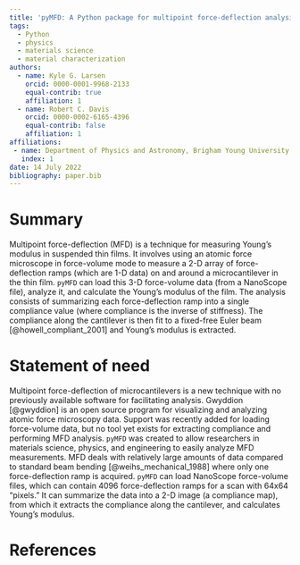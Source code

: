 ```yaml
---
title: 'pyMFD: A Python package for multipoint force-deflection analysis'
tags:
  - Python
  - physics
  - materials science
  - material characterization
authors:
  - name: Kyle G. Larsen
    orcid: 0000-0001-9968-2133
    equal-contrib: true
    affiliation: 1 
  - name: Robert C. Davis
    orcid: 0000-0002-6165-4396
    equal-contrib: false
    affiliation: 1
affiliations:
 - name: Department of Physics and Astronomy, Brigham Young University, Provo, UT, USA
   index: 1
date: 14 July 2022
bibliography: paper.bib
---
```


# Summary

Multipoint force-deflection (MFD) is a technique for measuring Young’s modulus in suspended thin films. It involves using an atomic force microscope in force-volume mode to measure a 2-D array of force-deflection ramps (which are 1-D data) on and around a microcantilever in the thin film. `pyMFD` can load this 3-D force-volume data (from a NanoScope file), analyze it, and calculate the Young’s modulus of the film. The analysis consists of summarizing each force-deflection ramp into a single compliance value (where compliance is the inverse of stiffness). The compliance along the cantilever is then fit to a fixed-free Euler beam [@howell_compliant_2001] and Young’s modulus is extracted.

# Statement of need

Multipoint force-deflection of microcantilevers is a new technique with no previously available software for facilitating analysis. Gwyddion [@gwyddion] is an open source program for visualizing and analyzing atomic force microscopy data. Support was recently added for loading force-volume data, but no tool yet exists for extracting compliance and performing MFD analysis. `pyMFD` was created to allow researchers in materials science, physics, and engineering to easily analyze MFD measurements. MFD deals with relatively large amounts of data compared to standard beam bending [@weihs_mechanical_1988] where only one force-deflection ramp is acquired. `pyMFD` can load NanoScope force-volume files, which can contain 4096 force-deflection ramps for a scan with 64x64 “pixels.” It can summarize the data into a 2-D image (a compliance map), from which it extracts the compliance along the cantilever, and calculates Young’s modulus.

# References